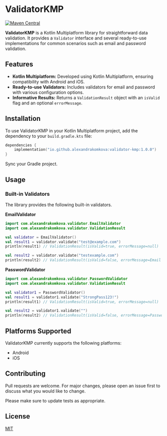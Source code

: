 # ValidatorKMP
[![Maven Central](https://maven-badges.herokuapp.com/maven-central/io.github.alexandrakomkova/validator-kmp/badge.svg)](https://central.sonatype.com/artifact/io.github.alexandrakomkova/validator-kmp)

**ValidatorKMP** is a Kotlin Multiplatform library for straightforward data validation. It provides a `Validator` interface and several ready-to-use implementations for common scenarios such as email and password validation.

## Features

* **Kotlin Multiplatform:** Developed using Kotlin Multiplatform, ensuring compatibility with Android and iOS.
* **Ready-to-use Validators:** Includes validators for email and password with various configuration options.
* **Informative Results:** Returns a `ValidationResult` object with an `isValid` flag and an optional `errorMessage`.

## Installation

To use ValidatorKMP in your Kotlin Multiplatform project, add the dependency to your `build.gradle.kts` file:

```kotlin
dependencies {
    implementation("io.github.alexandrakomkova:validator-kmp:1.0.0")
}
```
Sync your Gradle project.

## Usage
### Built-in Validators
The library provides the following built-in validators.

**EmailValidator**
```kotlin
import com.alexandrakomkova.validator.EmailValidator
import com.alexandrakomkova.validator.ValidationResult

val validator = EmailValidator()
val result1 = validator.validate("test@example.com")
println(result1) // ValidationResult(isValid=true, errorMessage=null)

val result2 = validator.validate("testexample.com")
println(result2) // ValidationResult(isValid=false, errorMessage=Email must contain one '@' symbol.)
```
**PasswordValidator**
```kotlin
import com.alexandrakomkova.validator.PasswordValidator
import com.alexandrakomkova.validator.ValidationResult

val validator1 = PasswordValidator()
val result1 = validator1.validate("StrongPass123!")
println(result1) // ValidationResult(isValid=true, errorMessage=null)

val result2 = validator1.validate("")
println(result2) // ValidationResult(isValid=false, errorMessage=Password must be at least 8 characters long.)
```

## Platforms Supported
ValidatorKMP currently supports the following platforms:
* Android
* iOS

## Contributing

Pull requests are welcome. For major changes, please open an issue first
to discuss what you would like to change.

Please make sure to update tests as appropriate.

## License

[MIT](https://choosealicense.com/licenses/mit/)
